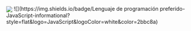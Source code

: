 

<img align="center" src="https://github-readme-stats.vercel.app/api/top-langs/?username=OSSAHUB&theme=BLACK" />
![](https://img.shields.io/badge/Lenguaje de programación preferido-JavaScript-informational?style=flat&logo=JavaScript&logoColor=white&color=2bbc8a)
